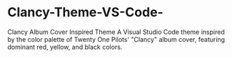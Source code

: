 # Clancy-Theme-VS-Code-
Clancy Album Cover Inspired Theme  A Visual Studio Code theme inspired by the color palette of Twenty One Pilots' "Clancy" album cover, featuring dominant red, yellow, and black colors.
